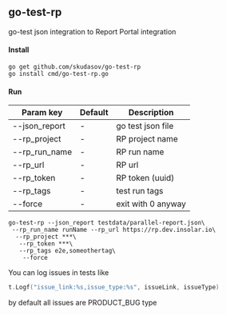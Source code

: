 ## go-test-rp
go-test json integration to Report Portal integration

#### Install
```
go get github.com/skudasov/go-test-rp
go install cmd/go-test-rp.go
```

#### Run
| Param key     |           Default            | Description            |
| ------------- | ---------------------------- | ---------------------- |
| --json_report | -                            | go test json file      |
| --rp_project  | -                            | RP project name        |
| --rp_run_name | -                            | RP run name            |
| --rp_url      | -                            | RP url                 |
| --rp_token    | -                            | RP token (uuid)        |
| --rp_tags     | -                            | test run tags          |
| --force       | -                            | exit with 0 anyway     |

```
go-test-rp --json_report testdata/parallel-report.json\
 --rp_run_name runName --rp_url https://rp.dev.insolar.io\
  --rp_project ***\
   --rp_token ***\
   --rp_tags e2e,someothertag\
    --force
```

You can log issues in tests like
```go
t.Logf("issue_link:%s,issue_type:%s", issueLink, issueType)
```
by default all issues are PRODUCT_BUG type
